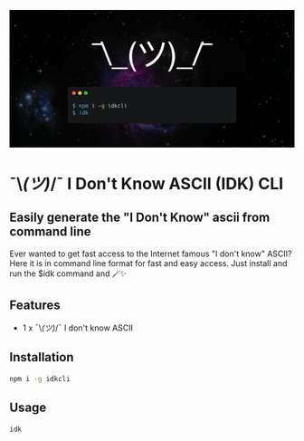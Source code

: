 ![alt text](idk.png "I don't know")

# ¯\\_(ツ)_/¯ I Don't Know ASCII (IDK) CLI
## Easily generate the "I Don't Know" ascii from command line

Ever wanted to get fast access to the Internet famous "I don't know" ASCII?
Here it is in command line format for fast and easy access. Just install and run the $idk command and 🪄✨

## Features

- 1 x ¯\\_(ツ)_/¯ I don't know ASCII

## Installation

```sh
npm i -g idkcli
```


## Usage

```sh
idk
```